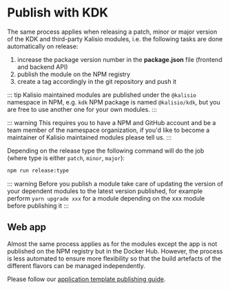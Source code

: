 # Publish with KDK

The same process applies when releasing a patch, minor or major version of the KDK and third-party Kalisio modules, i.e. the following tasks are done automatically on release:
1. increase the package version number in the **package.json** file (frontend and backend API)
2. publish the module on the NPM registry
3. create a tag accordingly in the git repository and push it

::: tip
Kalisio maintained modules are published under the `@kalisio` namespace in NPM, e.g. `kdk` NPM package is named `@kalisio/kdk`, but you are free to use another one for your own modules.
:::

::: warning
This requires you to have a NPM and GitHub account and be a team member of the namespace organization, if you'd like to become a maintainer of Kalisio maintained modules please tell us.
:::

Depending on the release type the following command will do the job (where type is either `patch`, `minor`, `major`):
```bash
npm run release:type
```

::: warning
Before you publish a module take care of updating the version of your dependent modules to the latest version published, for example  perform `yarn upgrade xxx` for a module depending on the xxx module before publishing it
:::

## Web app

Almost the same process applies as for the modules except the app is not published on the NPM registry but in the Docker Hub. However, the process is less automated to ensure more flexibility so that the build artefacts of the different flavors can be managed independently. 

Please follow our [application template publishing guide](https://kalisio.github.io/skeleton/guides/development/publish.html).
